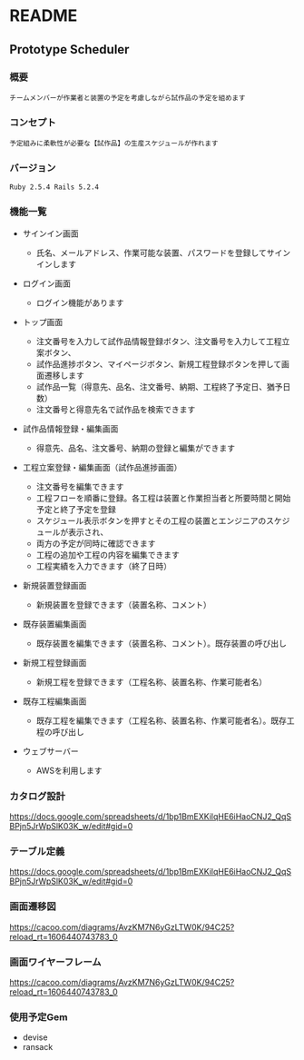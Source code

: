 # README

## Prototype Scheduler

### 概要
    チームメンバーが作業者と装置の予定を考慮しながら試作品の予定を組めます

### コンセプト
    予定組みに柔軟性が必要な【試作品】の生産スケジュールが作れます

### バージョン
    Ruby 2.5.4 Rails 5.2.4

### 機能一覧
* サインイン画面
    * 氏名、メールアドレス、作業可能な装置、パスワードを登録してサインインします

* ログイン画面
    * ログイン機能があります

* トップ画面
    * 注文番号を入力して試作品情報登録ボタン、注文番号を入力して工程立案ボタン、
    * 試作品進捗ボタン、マイページボタン、新規工程登録ボタンを押して画面遷移します
	* 試作品一覧（得意先、品名、注文番号、納期、工程終了予定日、猶予日数）
	* 注文番号と得意先名で試作品を検索できます

* 試作品情報登録・編集画面
    * 得意先、品名、注文番号、納期の登録と編集ができます

* 工程立案登録・編集画面（試作品進捗画面）
    * 注文番号を編集できます
	* 工程フローを順番に登録。各工程は装置と作業担当者と所要時間と開始予定と終了予定を登録
	* スケジュール表示ボタンを押すとその工程の装置とエンジニアのスケジュールが表示され、
    * 両方の予定が同時に確認できます
	* 工程の追加や工程の内容を編集できます
	* 工程実績を入力できます（終了日時）

* 新規装置登録画面
    * 新規装置を登録できます（装置名称、コメント）
    

* 既存装置編集画面
    * 既存装置を編集できます（装置名称、コメント）。既存装置の呼び出し

* 新規工程登録画面
    * 新規工程を登録できます（工程名称、装置名称、作業可能者名）

* 既存工程編集画面
    * 既存工程を編集できます（工程名称、装置名称、作業可能者名）。既存工程の呼び出し

* ウェブサーバー
    * AWSを利用します

### カタログ設計
https://docs.google.com/spreadsheets/d/1bp1BmEXKilqHE6iHaoCNJ2_QqSBPjn5JrWpSlK03K_w/edit#gid=0

### テーブル定義
https://docs.google.com/spreadsheets/d/1bp1BmEXKilqHE6iHaoCNJ2_QqSBPjn5JrWpSlK03K_w/edit#gid=0

### 画面遷移図
https://cacoo.com/diagrams/AvzKM7N6yGzLTW0K/94C25?reload_rt=1606440743783_0

### 画面ワイヤーフレーム
https://cacoo.com/diagrams/AvzKM7N6yGzLTW0K/94C25?reload_rt=1606440743783_0

### 使用予定Gem
  * devise
  * ransack
